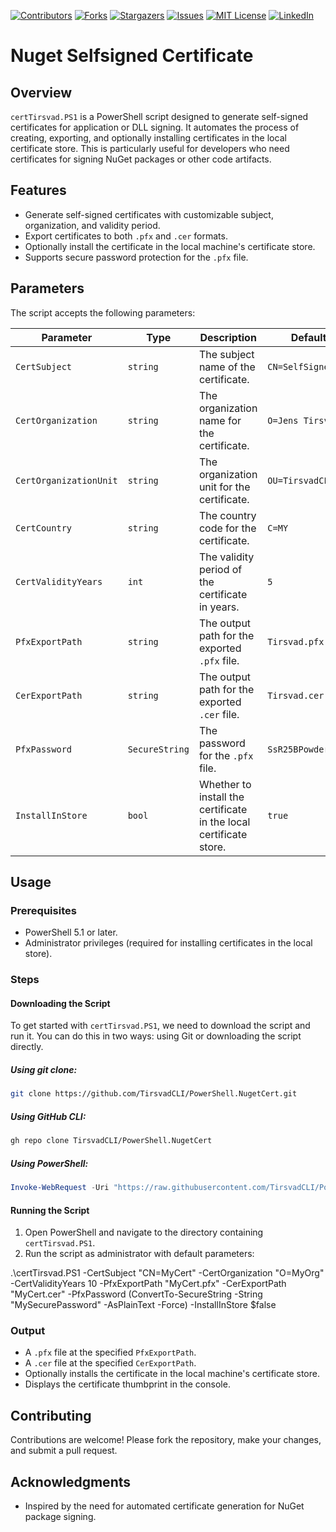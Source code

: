 [![Contributors][contributors-shield]][contributors-url]
[![Forks][forks-shield]][forks-url]
[![Stargazers][stars-shield]][stars-url]
[![Issues][issues-shield]][issues-url]
[![MIT License][license-shield]][license-url]
[![LinkedIn][linkedin-shield]][linkedin-url]

# Nuget Selfsigned Certificate

## Overview
`certTirsvad.PS1` is a PowerShell script designed to generate self-signed certificates for application or DLL signing. It automates the process of creating, exporting, and optionally installing certificates in the local certificate store. This is particularly useful for developers who need certificates for signing NuGet packages or other code artifacts.

## Features
- Generate self-signed certificates with customizable subject, organization, and validity period.
- Export certificates to both `.pfx` and `.cer` formats.
- Optionally install the certificate in the local machine's certificate store.
- Supports secure password protection for the `.pfx` file.

## Parameters
The script accepts the following parameters:

| Parameter              | Type         | Description                                                                 | Default Value              |
|------------------------|--------------|-----------------------------------------------------------------------------|----------------------------|
| `CertSubject`          | `string`     | The subject name of the certificate.                                        | `CN=SelfSignedNuGetCert`   |
| `CertOrganization`     | `string`     | The organization name for the certificate.                                  | `O=Jens Tirsvad Nielsen`   |
| `CertOrganizationUnit` | `string`     | The organization unit for the certificate.                                  | `OU=TirsvadCLI`            |
| `CertCountry`          | `string`     | The country code for the certificate.                                       | `C=MY`                     |
| `CertValidityYears`    | `int`        | The validity period of the certificate in years.                            | `5`                        |
| `PfxExportPath`        | `string`     | The output path for the exported `.pfx` file.                               | `Tirsvad.pfx`              |
| `CerExportPath`        | `string`     | The output path for the exported `.cer` file.                               | `Tirsvad.cer`              |
| `PfxPassword`          | `SecureString` | The password for the `.pfx` file.                                           | `SsR25BPowder`             |
| `InstallInStore`       | `bool`       | Whether to install the certificate in the local certificate store.          | `true`                     |

## Usage

### Prerequisites
- PowerShell 5.1 or later.
- Administrator privileges (required for installing certificates in the local store).

### Steps

#### Downloading the Script
To get started with `certTirsvad.PS1`, we need to download the script and run it. You can do this in two ways: using Git or downloading the script directly.

##### Using git clone:
```bash
git clone https://github.com/TirsvadCLI/PowerShell.NugetCert.git
```

##### Using GitHub CLI:
```bash
gh repo clone TirsvadCLI/PowerShell.NugetCert
```

##### Using PowerShell:
```powershell
Invoke-WebRequest -Uri "https://raw.githubusercontent.com/TirsvadCLI/PowerShell.NugetCert/refs/heads/main/certTirsvad.PS1" -OutFile "certTirsvad.PS1"
```

#### Running the Script

1. Open PowerShell and navigate to the directory containing `certTirsvad.PS1`.
2. Run the script as administrator with default parameters:

.\certTirsvad.PS1 -CertSubject "CN=MyCert" -CertOrganization "O=MyOrg" -CertValidityYears 10 -PfxExportPath "MyCert.pfx" -CerExportPath "MyCert.cer" -PfxPassword (ConvertTo-SecureString -String "MySecurePassword" -AsPlainText -Force) -InstallInStore $false

### Output
- A `.pfx` file at the specified `PfxExportPath`.
- A `.cer` file at the specified `CerExportPath`.
- Optionally installs the certificate in the local machine's certificate store.
- Displays the certificate thumbprint in the console.

## Contributing
Contributions are welcome! Please fork the repository, make your changes, and submit a pull request.

## Acknowledgments
- Inspired by the need for automated certificate generation for NuGet package signing.

<!-- MARKDOWN LINKS & IMAGES -->
[contributors-shield]: https://img.shields.io/github/contributors/TirsvadCLI/PowerShell.NugetCert?style=for-the-badge
[contributors-url]: https://github.com/TirsvadCLI/PowerShell.NugetCert/graphs/contributors
[forks-shield]: https://img.shields.io/github/forks/TirsvadCLI/PowerShell.NugetCert?style=for-the-badge
[forks-url]: https://github.com/TirsvadCLI/PowerShell.NugetCert/network/members
[stars-shield]: https://img.shields.io/github/stars/TirsvadCLI/PowerShell.NugetCert?style=for-the-badge
[stars-url]: https://github.com/TirsvadCLI/PowerShell.NugetCert/stargazers
[issues-shield]: https://img.shields.io/github/issues/TirsvadCLI/PowerShell.NugetCert?style=for-the-badge
[issues-url]: https://github.com/TirsvadCLI/PowerShell.NugetCert/issues
[license-shield]: https://img.shields.io/github/license/TirsvadCLI/PowerShell.NugetCert?style=for-the-badge
[license-url]: https://github.com/TirsvadCLI/PowerShell.NugetCert/blob/master/LICENSE
[linkedin-shield]: https://img.shields.io/badge/-LinkedIn-black.svg?style=for-the-badge&logo=linkedin&colorB=555
[linkedin-url]: https://www.linkedin.com/in/jens-tirsvad-nielsen-13b795b9/

[Logo]: https://raw.githubusercontent.com/TirsvadCLI/PowerShell.NugetCert/master/image/logo/32x32/logo.png
